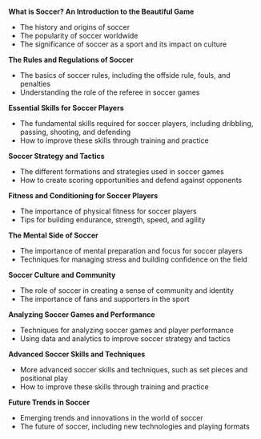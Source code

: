 **What is Soccer? An Introduction to the Beautiful Game**
* The history and origins of soccer
* The popularity of soccer worldwide
* The significance of soccer as a sport and its impact on culture

**The Rules and Regulations of Soccer**
* The basics of soccer rules, including the offside rule, fouls, and penalties
* Understanding the role of the referee in soccer games

**Essential Skills for Soccer Players**
* The fundamental skills required for soccer players, including dribbling, passing, shooting, and defending
* How to improve these skills through training and practice

**Soccer Strategy and Tactics**
* The different formations and strategies used in soccer games
* How to create scoring opportunities and defend against opponents

**Fitness and Conditioning for Soccer Players**
* The importance of physical fitness for soccer players
* Tips for building endurance, strength, speed, and agility

**The Mental Side of Soccer**
* The importance of mental preparation and focus for soccer players
* Techniques for managing stress and building confidence on the field

**Soccer Culture and Community**
* The role of soccer in creating a sense of community and identity
* The importance of fans and supporters in the sport

**Analyzing Soccer Games and Performance**
* Techniques for analyzing soccer games and player performance
* Using data and analytics to improve soccer strategy and tactics

**Advanced Soccer Skills and Techniques**
* More advanced soccer skills and techniques, such as set pieces and positional play
* How to improve these skills through training and practice

**Future Trends in Soccer**
* Emerging trends and innovations in the world of soccer
* The future of soccer, including new technologies and playing formats
